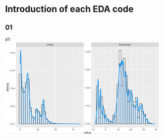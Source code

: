 # Introduction of each EDA code

## 01
`df`: 
<img src="https://github.com/nxl365/New_rank_score/blob/main/src/2_EDA/photo/01/1.png" alt="df" width="500" height="300">
